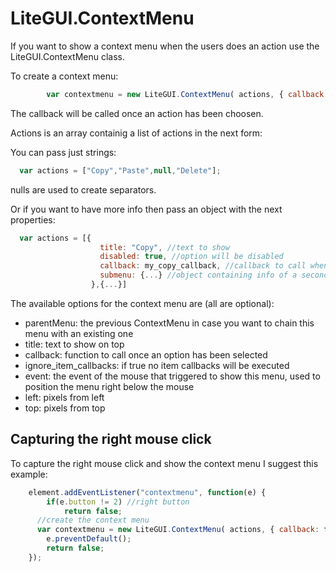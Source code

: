 # LiteGUI.ContextMenu #

If you want to show a context menu when the users does an action use the LiteGUI.ContextMenu class.

To create a context menu:

```javascript
		var contextmenu = new LiteGUI.ContextMenu( actions, { callback: function(v){...} );
```

The callback will be called once an action has been choosen.

Actions is an array containig a list of actions in the next form:

You can pass just strings:

```javascript
  var actions = ["Copy","Paste",null,"Delete"];
```

nulls are used to create separators.

Or if you want to have more info then pass an object with the next properties:

```javascript
  var actions = [{
                    title: "Copy", //text to show
                    disabled: true, //option will be disabled
                    callback: my_copy_callback, //callback to call when the option is clicked
                    submenu: {...} //object containing info of a secondary menu to show 
                  },{...}]
```

The available options for the context menu are (all are optional):

- parentMenu: the previous ContextMenu in case you want to chain this menu with an existing one
- title: text to show on top
- callback: function to call once an option has been selected
- ignore_item_callbacks: if true no item callbacks will be executed
- event: the event of the mouse that triggered to show this menu, used to position the menu right below the mouse
- left: pixels from left
- top: pixels from top

## Capturing the right mouse click ##

To capture the right mouse click and show the context menu I suggest this example:

```javascript
	element.addEventListener("contextmenu", function(e) { 
		if(e.button != 2) //right button
			return false;
	  //create the context menu
	  var contextmenu = new LiteGUI.ContextMenu( actions, { callback: function(v){...}});
		e.preventDefault(); 
		return false;
	});
```

